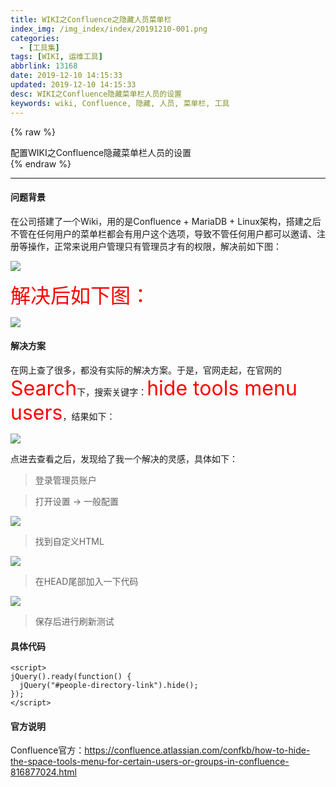 ```yaml
---
title: WIKI之Confluence之隐藏人员菜单栏
index_img: /img_index/index/20191210-001.png
categories:
  - [工具集]
tags: [WIKI, 运维工具]
abbrlink: 13168
date: 2019-12-10 14:15:33
updated: 2019-12-10 14:15:33
desc: WIKI之Confluence隐藏菜单栏人员的设置
keywords: wiki, Confluence, 隐藏, 人员, 菜单栏, 工具
---
```






{% raw %}
<div class="post_cus_note">配置WIKI之Confluence隐藏菜单栏人员的设置</div>
{% endraw %}

<!--more-->
<hr />

#### 问题背景



在公司搭建了一个Wiki，用的是Confluence + MariaDB + Linux架构，搭建之后不管在任何用户的菜单栏都会有用户这个选项，导致不管任何用户都可以邀请、注册等操作，正常来说用户管理只有管理员才有的权限，解决前如下图：

![](article_confluence_qian.png)

<font color='red' size=6.0>解决后如下图：</font>

![](article_confluence_hou.png)



#### 解决方案

在网上查了很多，都没有实际的解决方案。于是，官网走起，在官网的<font color='red' size=6.0>Search</font>下，搜索关键字：<font color='red' size=6.0>hide tools menu users</font>，结果如下：

![](confluence_search.png)

点进去查看之后，发现给了我一个解决的灵感，具体如下：

> 登录管理员账户

> 打开设置 -> 一般配置

![](confluence_config.png)

> 找到自定义HTML

![](confluence_html.png)

> 在HEAD尾部加入一下代码

![](confluence_set.png)

> 保存后进行刷新测试

#### 具体代码

```
<script>
jQuery().ready(function() {
  jQuery("#people-directory-link").hide();
});
</script>
```

#### 官方说明

Confluence官方：https://confluence.atlassian.com/confkb/how-to-hide-the-space-tools-menu-for-certain-users-or-groups-in-confluence-816877024.html
